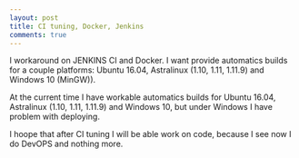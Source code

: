 ```yaml
---
layout: post
title: CI tuning, Docker, Jenkins
comments: true
---
```

I workaround on JENKINS CI and Docker. I want provide automatics builds for a couple platforms: Ubuntu 16.04, Astralinux (1.10, 1.11, 1.11.9) and Windows 10 (MinGW)).

  At the current time I have workable automatics builds for Ubuntu 16.04, Astralinux (1.10, 1.11, 1.11.9) and Windows 10, but under Windows I have problem with deploying.
  
  I hoope that after CI tuning I will be able work on code, because I see now I do DevOPS and nothing more.
